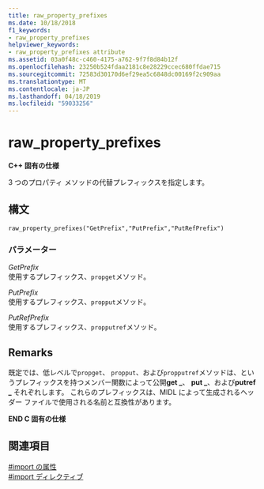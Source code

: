 ```yaml
---
title: raw_property_prefixes
ms.date: 10/18/2018
f1_keywords:
- raw_property_prefixes
helpviewer_keywords:
- raw_property_prefixes attribute
ms.assetid: 03a0f48c-c460-4175-a762-9f7f8d84b12f
ms.openlocfilehash: 23250b524fdaa2181c8e28229ccec680ffdae715
ms.sourcegitcommit: 72583d30170d6ef29ea5c6848dc00169f2c909aa
ms.translationtype: MT
ms.contentlocale: ja-JP
ms.lasthandoff: 04/18/2019
ms.locfileid: "59033256"
---
```

# <a name="rawpropertyprefixes"></a>raw_property_prefixes

**C++ 固有の仕様**

3 つのプロパティ メソッドの代替プレフィックスを指定します。

## <a name="syntax"></a>構文

```
raw_property_prefixes("GetPrefix","PutPrefix","PutRefPrefix")
```

### <a name="parameters"></a>パラメーター

*GetPrefix*<br/>
使用するプレフィックス、`propget`メソッド。

*PutPrefix*<br/>
使用するプレフィックス、`propput`メソッド。

*PutRefPrefix*<br/>
使用するプレフィックス、`propputref`メソッド。

## <a name="remarks"></a>Remarks

既定では、低レベルで`propget`、 `propput`、および`propputref`メソッドは、というプレフィックスを持つメンバー関数によって公開**get _**、 **put _**、および**putref _** それぞれします。 これらのプレフィックスは、MIDL によって生成されるヘッダー ファイルで使用される名前と互換性があります。

**END C 固有の仕様**

## <a name="see-also"></a>関連項目

[#import の属性](../preprocessor/hash-import-attributes-cpp.md)<br/>
[#import ディレクティブ](../preprocessor/hash-import-directive-cpp.md)